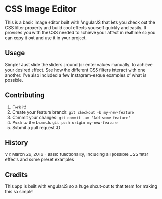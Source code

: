 # CSS Image Editor

This is a basic image editor built with AngularJS that lets you check out the CSS filter property and build cool effects yourself quickly and easily. It provides you with the CSS needed to achieve your affect in realtime so you can copy it out and use it in your project.

## Usage

Simple! Just slide the sliders around (or enter values manually) to achieve your desired effect. See how the different CSS filters interact with one another.
I've also included a few Instagram-esque examples of what is possible.

## Contributing

1. Fork it!
2. Create your feature branch: `git checkout -b my-new-feature`
3. Commit your changes: `git commit -am 'Add some feature'`
4. Push to the branch: `git push origin my-new-feature`
5. Submit a pull request :D

## History

V1: March 29, 2016 - Basic functionality, including all possible CSS filter effects and some preset examples

## Credits

This app is built with AngularJS so a huge shout-out to that team for making this so simple!